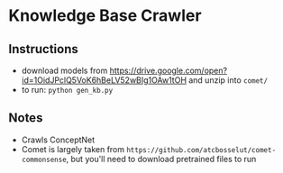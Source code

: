 # Knowledge Base Crawler

## Instructions
* download models from https://drive.google.com/open?id=1OidJPclQ5VoK6hBeLV52wBIg1OAw1tOH and unzip into `comet/`
* to run: `python gen_kb.py`

## Notes
* Crawls ConceptNet
* Comet is largely taken from `https://github.com/atcbosselut/comet-commonsense`, but you'll need to download pretrained files to run